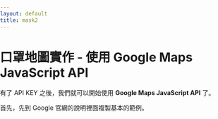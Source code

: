 ```yaml
---
layout: default
title: mask2
---
```


# 口罩地圖實作 - 使用 Google Maps JavaScript API

有了 API KEY 之後，我們就可以開始使用 **Google Maps JavaScript API** 了。

首先，先到 Google 官網的說明裡面複製基本的範例。

<pre class="prettyprint linenums"><code class="language-html">
<!DOCTYPE html>
<html>
  <head>
    <title>Simple Map</title>
    <meta name="viewport" content="initial-scale=1.0">
    <meta charset="utf-8">
    <style>
      /* Always set the map height explicitly to define the size of the div
       * element that contains the map. */
      #map {
        height: 100%;
      }
      /* Optional: Makes the sample page fill the window. */
      html, body {
        height: 100%;
        margin: 0;
        padding: 0;
      }
    </style>
  </head>
  <body>
    <div id="map"></div>
    <script>
      var map;
      function initMap() {
        map = new google.maps.Map(document.getElementById('map'), {
          center: {lat: -34.397, lng: 150.644},
          zoom: 8
        });
      }
    </script>
    <script src="https://maps.googleapis.com/maps/api/js?key=YOUR_API_KEY&callback=initMap"
    async defer></script>
  </body>
</html>
</code></pre>

然後把 **YOUR_API_KEY** 改成你剛剛申請的 API KEY，應該就可以顯示滿版的 Google Map 了。

如果你的地圖顯示成灰色，且有 **"For development purposes only"** 的字樣，那就是你的專案沒有連結的帳單帳戶，你需要建立一個帳單帳戶，又或者是你連 API KEY 都不給(如果是要練習的話就不用給,把 `key=YOUR_API_KEY&` 拿掉)；如果你的地圖顯示 **"糟糕！出了點狀況。"**，那就是你的 API KEY 沒改，或者是限制金鑰的設定問題。

# Map Options 必要選項

每個地圖都有2個必要選項，**center** 以及 **zoom**。

範例中 Map 的 **center**(地圖中心經緯度)，顯示的是澳洲雪梨附近，你可以開 Google Map 定位一個定位點，例如高雄火車站，然後你可以在網址列看到經緯度。

在 **@** 後面的是緯度及經度，這個代表地圖的中心點，後面的 **!3d** 及 **!4d**才是你的標示點的緯度及經度，修改後的經緯度如下。

<pre class="prettyprint linenums"><code class="language-javascript">center: {lat: 22.6393936, lng: 120.3025675}</code></pre>

**lat** 代表的緯度，**lng** 則是經度。*

**zoom** 是指地圖的縮放層級，它可以設定 **0 ~ 22** 的值，常用的縮放層級如下：

* 1：世界層級
* 5：洲層級
* 10：城市層級
* 15：街道層級 
* 20：建築物層級

我們把範例地圖的縮放層級修改為街道層級。

<pre class="prettyprint linenums"><code class="language-javascript">zoom: 15</code></pre>

我們的地圖可以正確顯示之後，接下來我們就可以嘗試看看放置地圖標記(Marker)。

> 範例：[使用 Google Maps JavaScript API 載入地圖](https://e87042170.github.io/mask-map/demo/google-map-javascript-api.html)
